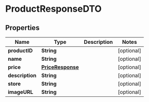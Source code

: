 

# ProductResponseDTO


## Properties

| Name | Type | Description | Notes |
|------------ | ------------- | ------------- | -------------|
|**productID** | **String** |  |  [optional] |
|**name** | **String** |  |  [optional] |
|**price** | [**PriceResponse**](PriceResponse.md) |  |  [optional] |
|**description** | **String** |  |  [optional] |
|**store** | **String** |  |  [optional] |
|**imageURL** | **String** |  |  [optional] |



